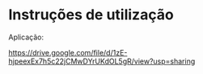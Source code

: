 # Instruções de utilização

Aplicação:

https://drive.google.com/file/d/1zE-hjpeexEx7h5c22jCMwDYrUKdOL5gR/view?usp=sharing
